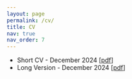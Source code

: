 ```yaml
---
layout: page
permalink: /cv/
title: CV
nav: true
nav_order: 7
---
```


- Short CV - December 2024 [[pdf](/assets/pdf/CV_Short_Ardakanian_Dec2024.pdf)]
- Long Version - December 2024 [[pdf](/assets/pdf/CV_Ardakanian_Dec2024.pdf)]
